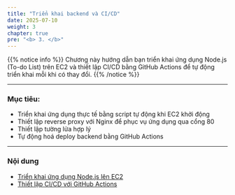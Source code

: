 ```yaml
---
title: "Triển khai backend và CI/CD"
date: 2025-07-10
weight: 3
chapter: true
pre: "<b> 3. </b>"
---
```


{{% notice info %}}
Chương này hướng dẫn bạn triển khai ứng dụng Node.js (To-do List) trên EC2 và thiết lập CI/CD bằng GitHub Actions để tự động triển khai mỗi khi có thay đổi.
{{% /notice %}}

---

### Mục tiêu:

- Triển khai ứng dụng thực tế bằng script tự động khi EC2 khởi động
- Thiết lập reverse proxy với Nginx để phục vụ ứng dụng qua cổng 80
- Thiết lập tường lửa hợp lý
- Tự động hoá deploy backend bằng GitHub Actions

---

### Nội dung

- [Triển khai ứng dụng Node.js lên EC2](3.1-deploy-on-ec2/)
- [Thiết lập CI/CD với GitHub Actions](3.2-setup-cicd-githubactions/)

